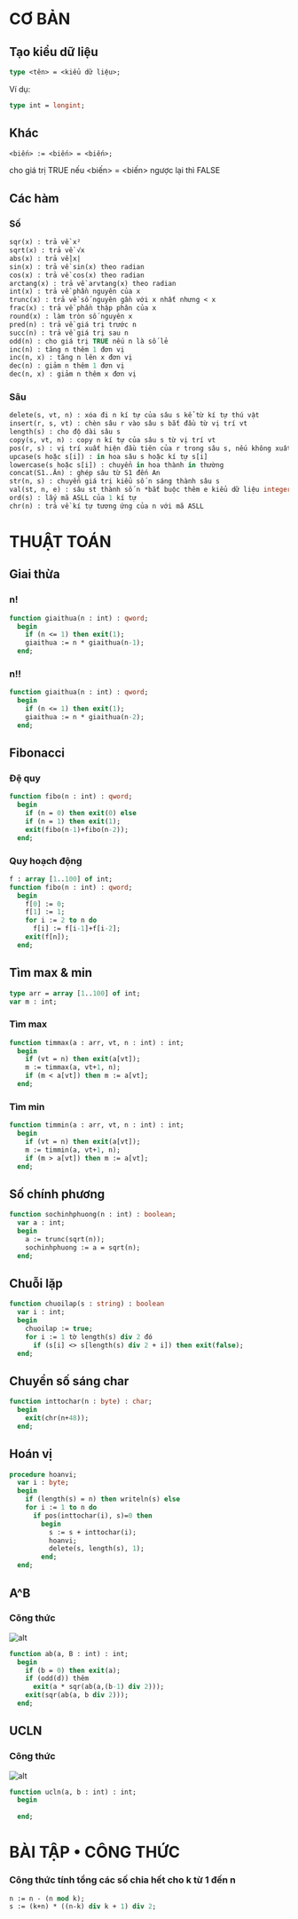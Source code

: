 # CƠ BẢN
## Tạo kiểu dữ liệu
```pas
type <tên> = <kiểu dữ liệu>;
```
Ví dụ:
```pas
type int = longint;
```
## Khác
```pas
<biến> := <biến> = <biến>;
```
cho giá trị TRUE nếu <biến> = <biến> ngược lại thì FALSE
## Các hàm
### Số
```pas
sqr(x) : trả về x²
sqrt(x) : trả về √x
abs(x) : trả về|x|
sin(x) : trả về sin(x) theo radian
cos(x) : trả về cos(x) theo radian
arctang(x) : trả về arvtang(x) theo radian
int(x) : trả về phần nguyên của x
trunc(x) : trả về số nguyên gần với x nhất nhưng < x
frac(x) : trả về phần thập phân của x
round(x) : làm tròn số nguyên x
pred(n) : trả về giá trị trước n
succ(n) : trả về giá trị sau n
odd(n) : cho giá trị TRUE nếu n là số lẻ
inc(n) : tăng n thêm 1 đơn vị
inc(n, x) : tăng n lên x đơn vị
dec(n) : giảm n thêm 1 đơn vị
dec(n, x) : giảm n thêm x đơn vị
```
### Sâu
```pas
delete(s, vt, n) : xóa đi n kí tự của sâu s kể từ kí tự thú vật
insert(r, s, vt) : chèn sâu r vào sâu s bắt đầu từ vị trí vt
length(s) : cho độ dài sâu s
copy(s, vt, n) : copy n kí tự của sâu s từ vị trí vt
pos(r, s) : vị trí xuất hiện đầu tiên của r trong sâu s, nếu không xuất hiện thì xuất bằng 0
upcase(s hoặc s[i]) : in hoa sâu s hoặc kí tự s[i]
lowercase(s hoặc s[i]) : chuyển in hoa thành in thường
concat(S1..Ăn) : ghép sâu từ S1 đến An
str(n, s) : chuyển giá trị kiểu số n sáng thành sâu s
val(st, n, e) : sâu st thành số n *bắt buộc thêm e kiểu dữ liệu integer
ord(s) : lấy mã ASLL của 1 kí tự
chr(n) : trả về kí tự tương ứng của n với mã ASLL
```
# THUẬT TOÁN
## Giai thừa
### n!
```pas
function giaithua(n : int) : qword;
  begin
    if (n <= 1) then exit(1);
    giaithua := n * giaithua(n-1);
  end;
```
### n!!
```pas
function giaithua(n : int) : qword;
  begin
    if (n <= 1) then exit(1);
    giaithua := n * giaithua(n-2);
  end;
```
## Fibonacci
### Đệ quy
```pas
function fibo(n : int) : qword;
  begin
    if (n = 0) then exit(0) else
    if (n = 1) then exit(1);
    exit(fibo(n-1)+fibo(n-2));
  end;
```
### Quy hoạch động
```pas
f : array [1..100] of int;
function fibo(n : int) : qword;
  begin
    f[0] := 0;
    f[1] := 1;
    for i := 2 to n do
      f[i] := f[i-1]+f[i-2];
    exit(f[n]);
  end;
```
## Tìm max & min
```pas
type arr = array [1..100] of int;
var m : int;
```
### Tìm max
```pas
function timmax(a : arr, vt, n : int) : int;
  begin
    if (vt = n) then exit(a[vt]);
    m := timmax(a, vt+1, n);
    if (m < a[vt]) then m := a[vt];
  end;
```
### Tìm min
```pas
function timmin(a : arr, vt, n : int) : int;
  begin
    if (vt = n) then exit(a[vt]);
    m := timmin(a, vt+1, n);
    if (m > a[vt]) then m := a[vt];
  end;
```
## Số chính phương
```pas
function sochinhphuong(n : int) : boolean;
  var a : int;
  begin
    a := trunc(sqrt(n));
    sochinhphuong := a = sqrt(n);
  end;
```
## Chuỗi lặp
```pas
function chuoilap(s : string) : boolean
  var i : int;
  begin
    chuoilap := true;
    for i := 1 tờ length(s) div 2 đó
      if (s[i] <> s[length(s) div 2 + i]) then exit(false);
  end;
```
## Chuyển số sáng char
```pas
function inttochar(n : byte) : char;
  begin
    exit(chr(n+48));
  end;
```
## Hoán vị
```pas
procedure hoanvi;
  var i : byte;
  begin
    if (length(s) = n) then writeln(s) else
    for i := 1 to n do
      if pos(inttochar(i), s)=0 then
        begin
          s := s + inttochar(i);
          hoanvi;
          delete(s, length(s), 1);
        end;
  end;
```
## A^B
### Công thức
![alt](https://freetuts.net/upload/tut_post/images/2020/05/19/2681/cong-thuc-truy-hoi-freetuts.png)
```pas
function ab(a, B : int) : int;
  begin
    if (b = 0) then exit(a);
    if (odd(d)) thêm
      exit(a * sqr(ab(a,(b-1) div 2)));
    exit(sqr(ab(a, b div 2)));
  end;
```
## UCLN
### Công thức
![alt](https://freetuts.net/upload/tut_post/images/2020/05/16/2659/Euclid-freetuts.png)
```pas
function ucln(a, b : int) : int;
  begin
  
  end;
```
# BÀI TẬP • CÔNG THỨC
### Công thức tính tổng các số chia hết cho k từ 1 đến n
```pas
n := n - (n mod k);
s := (k+n) * ((n-k) div k + 1) div 2;
```